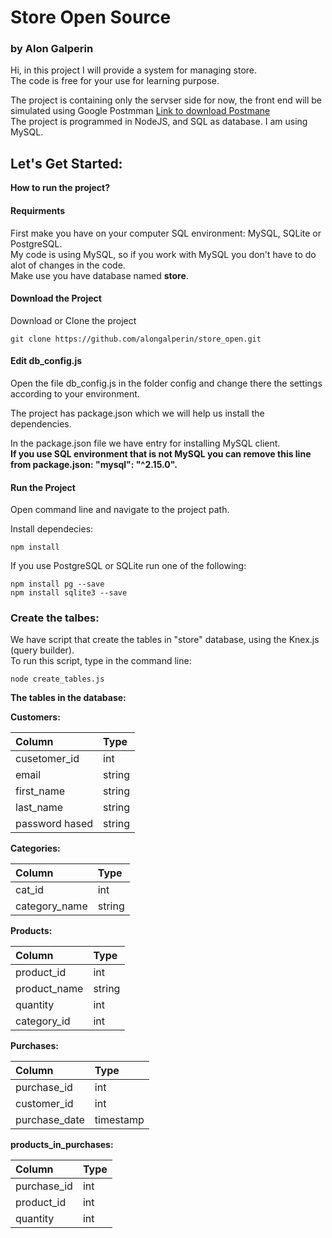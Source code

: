 # Store Open Source  
### by Alon Galperin
  
Hi, in this project I will provide a system for managing store.  
The code is free for your use for learning purpose.  
  
The project is containing only the servser side for now, the front end will be simulated using Google Postmman [Link to download Postmane](https://chrome.google.com/webstore/detail/postman/fhbjgbiflinjbdggehcddcbncdddomop)  
The project is programmed in NodeJS, and SQL as database. I am using MySQL.  
  
## Let's Get Started:  
  
__How to run the project?__
  
#### Requirments  
First make you have on your computer SQL environment: MySQL, SQLite or PostgreSQL.  
My code is using MySQL, so if you work with MySQL you don't have to do alot of changes in the code.  
Make use you have database named **store**.  

#### Download the Project  
Download or Clone the project  
```
git clone https://github.com/alongalperin/store_open.git
```
  
#### Edit db_config.js  
Open the file db_config.js in the folder config and change there the settings according to your environment.  
  
The project has package.json which we will help us install the dependencies.  
  
In the package.json file we have entry for installing MySQL client.  
**If you use SQL environment that is not MySQL you can remove this line from package.json: "mysql": "^2.15.0".**  
  
#### Run the Project  
Open command line and navigate to the project path.  

Install dependecies:
```
npm install
```
If you use PostgreSQL or SQLite run one of the following:
```
npm install pg --save
npm install sqlite3 --save
```
### Create the talbes:  
We have script that create the tables in "store" database, using the Knex.js (query builder).  
To run this script, type in the command line:
```
node create_tables.js
```

__The tables in the database:__  
  
__Customers:__  

| Column         | Type   |
| :------------- | :----- |
| cusetomer_id   | int    |
| email          | string |
| first_name     | string |
| last_name      | string |
| password hased | string |
  
__Categories:__  

| Column        | Type   |
| :------------ | :----- |
| cat_id        | int    |
| category_name | string |
  
__Products:__  

| Column       | Type   |
| :----------- | :----- |
| product_id   | int    |
| product_name | string |
| quantity     | int    |
| category_id  | int    |
  
__Purchases:__

| Column        | Type      |
| :------------ | :-------- |
| purchase_id   | int       |
| customer_id   | int       |
| purchase_date | timestamp |
  
__products_in_purchases:__  

| Column      | Type |
| :---------- | :--- |
| purchase_id | int  |
| product_id  | int  |
| quantity    | int  |

